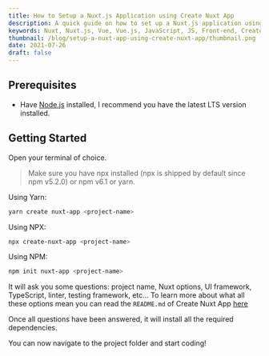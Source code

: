 ```yaml
---
title: How to Setup a Nuxt.js Application using Create Nuxt App
description: A quick guide on how to set up a Nuxt.js application using Create Nuxt App.
keywords: Nuxt, Nuxt.js, Vue, Vue.js, JavaScript, JS, Front-end, Create Nuxt App, Node, Node.js
thumbnail: /blog/setup-a-nuxt-app-using-create-nuxt-app/thumbnail.png
date: 2021-07-26
draft: false
---
```


## Prerequisites

- Have [Node.js](/blog/install-nodejs-and-npm) installed, I recommend you have the latest LTS version installed.

## Getting Started

Open your terminal of choice.

> Make sure you have npx installed (npx is shipped by default since npm v5.2.0) or npm v6.1 or yarn.

Using Yarn:

```bash
yarn create nuxt-app <project-name>
```

Using NPX:

```bash
npx create-nuxt-app <project-name>
```

Using NPM:

```bash
npm init nuxt-app <project-name>
```

It will ask you some questions: project name, Nuxt options, UI framework, TypeScript, linter, testing framework, etc... To learn more about what all these options mean you can read the `README.md` of Create Nuxt App [here](https://github.com/nuxt/create-nuxt-app)

Once all questions have been answered, it will install all the required dependencies.

You can now navigate to the project folder and start coding!
